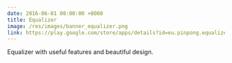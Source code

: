```yaml
---
date: 2016-06-01 00:00:00 +0000
title: Equalizer
image: /res/images/banner_equalizer.png
link: https://play.google.com/store/apps/details?id=eu.pinpong.equalizer
---
```

Equalizer with useful features and beautiful design.